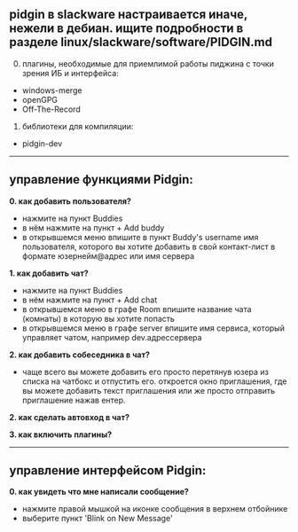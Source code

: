 
## pidgin в slackware настраивается иначе, нежели в дебиан. ищите подробности в разделе linux/slackware/software/PIDGIN.md


0. плагины, необходимые для приемлимой работы пиджина с точки зрения ИБ и интерфейса:
  - windows-merge
  - openGPG
  - Off-The-Record

1. библиотеки для компиляции:
  - pidgin-dev


-------------------

## управление функциями Pidgin:

**0. как добавить пользователя?**
* нажмите на пункт Buddies
* в нём нажмите на пункт + Add buddy
* в открывшемся меню впишите в пункт Buddy's username имя пользователя, которого вы хотите добавить в свой контакт-лист в формате юзернейм@адрес или имя сервера

**1. как добавить чат?**
* нажмите на пункт Buddies
* в нём нажмите на пункт + Add chat
* в открывшемся меню в графе Room впишите название чата (комнаты) в которую вы хотите попасть
* в открывшемся меню в графе server впишите имя сервиса, который управляет чатом, например dev.адрессервера

**2. как добавить собеседника в чат?**
* чаще всего вы можете добавить его просто перетянув юзера из списка на чатбокс и отпустить его. откроется окно приглашения, где вы можете добавить текст приглашения или же просто отправить приглашение нажав ентер.

**2. как сделать автовход в чат?**

**3. как включить плагины?**

-------------------

## управление интерфейсом Pidgin:

**0. как увидеть что мне написали сообщение?**
* нажмите правой мышкой на иконке сообщения в верхнем отбойнике
* выберите пункт 'Blink on New Message'




